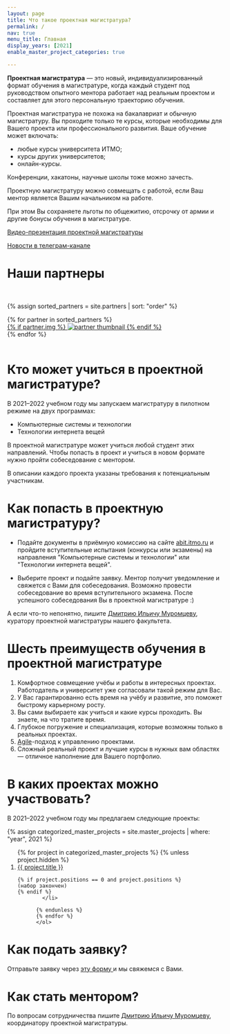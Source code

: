 ```yaml
---
layout: page
title: Что такое проектная магистратура?
permalink: /
nav: true
menu_title: Главная
display_years: [2021]
enable_master_project_categories: true

---
```


**Проектная магистратура** &mdash; это новый, индивидуализированный формат обучения в магистратуре, когда каждый
студент под руководством опытного ментора работает над реальным проектом и
составляет для этого персональную траекторию обучения.

Проектная магистратура не похожа на бакалавриат и обычную магистратуру. Вы
проходите только те курсы, которые необходимы для Вашего проекта или
профессионального развития. Ваше обучение может включать:

- любые курсы университета ИТМО;
- курсы других университетов;
- онлайн-курсы.


Конференции, хакатоны, научные школы тоже можно зачесть.

Проектную магистратуру можно совмещать с работой, если Ваш ментор является
Вашим начальником на работе.

При этом Вы сохраняете льготы по общежитию, отсрочку от армии и другие бонусы
обучения в магистратуре.

[Видео-презентация проектной магистратуры](https://vk.com/video-166875517_456239044)

<a href="https://t.me/joinchat/6teCXCefCsZiNWMy" target="_blank" title="Telegram"><i class="fab fa-telegram"></i></a>
[Новости в телеграм-канале](https://t.me/joinchat/6teCXCefCsZiNWMy)


<!-- <div class="social">
<div class="contact-icons">
  <a href="https://t.me/joinchat/6teCXCefCsZiNWMy" target="_blank" title="Telegram"><i class="fab fa-telegram"></i></a>
  <a href="mailto:mouromtsev@itmo.ru"><i class="fas fa-envelope"></i></a>
</div>
</div> -->

# Наши партнеры

<br>
<div class="projects">

{% assign sorted_partners = site.partners | sort: "order" %}

  <div class="grid">
    {% for partner in sorted_partners %}
      <div class="grid-item">
        <a href="{{ partner.url | relative_url }}">
          <div class="mini">
            {% if partner.img %}
            <img src="{{ partner.img | relative_url }}" alt="partner thumbnail">
            {% endif %}
          </div>
        </a>
      </div>
    {% endfor %}
  </div>
</div>

<br>

# Кто может учиться в проектной магистратуре?

В 2021&ndash;2022 учебном году мы запускаем магистратуру в пилотном режиме на двух программах:

- Компьютерные системы и технологии
- Технологии интернета вещей


В проектной магистратуре может учиться любой студент этих направлений.
Чтобы попасть в проект и учиться в новом формате нужно пройти собеседование с
ментором. 

В описании каждого проекта указаны требования к потенциальным участникам.

# Как попасть в проектную магистратуру?


- Подайте документы в приёмную комиссию на сайте
  [abit.itmo.ru](https://abit.itmo.ru) и пройдите вступительные испытания
  (конкурсы или экзамены) на направления "Компьютерные системы и технологии"
  или "Технологии интернета вещей".

- Выберите проект и подайте заявку. Ментор получит уведомление и свяжется
  с Вами для собеседования. Возможно провести собеседование во время
  вступительного экзамена. После успешного собеседования Вы в проектной магистратуре :) 


А если что-то непонятно, пишите [Дмитрию Ильичу
Муромцеву]({{site.url}}/staff_members/mouromtsev), куратору проектной
магистратуры нашего факультета.

# Шесть преимуществ обучения в проектной магистратуре

1. Комфортноe совмещeние учёбы и работы в интересных проектах.
  Работодатель и университет уже согласовали такой режим для Вас.
2. У Вас гарантированно есть время на учёбу и развитие, это поможет быстрому карьерному росту.
3. Вы сами выбираете как учиться и какие курсы проходить. Вы знаете, на что тратите время.
4. Глубокое погружение и специализация, которые возможны только в реальных проектах.
5. [Agile](https://ru.wikipedia.org/wiki/%D0%93%D0%B8%D0%B1%D0%BA%D0%B0%D1%8F_%D0%BC%D0%B5%D1%82%D0%BE%D0%B4%D0%BE%D0%BB%D0%BE%D0%B3%D0%B8%D1%8F_%D1%80%D0%B0%D0%B7%D1%80%D0%B0%D0%B1%D0%BE%D1%82%D0%BA%D0%B8)-подход к управлению проектами.
6. Сложный реальный проект и лучшие курсы в нужных вам областях &mdash; отличное наполнение для Вашего портфолио.



# В каких проектах можно участвовать?

В 2021&ndash;2022 учебном году мы предлагаем следующие проекты:

<div class="projects">
      {% assign categorized_master_projects = site.master_projects | where: "year", 2021 %}
      <ol>
          {% for project in categorized_master_projects %}
          {% unless project.hidden %}
            <li>
              <a href="
                {% if project.external_url %}
                {{ project.external_url }}
                {% else %}
                {{ project.url }}
                {% endif %}
                "> {{ project.title }} 
              </a>

    {% if project.positions == 0 and project.positions %}
    (набор закончен)
    {% endif %}
            </li>

          {% endunless %}
          {% endfor %}
          </ol>


</div>


# Как подать заявку?

Отправьте заявку через <a href="https://forms.gle/QUMb2WqoMyLEEBBZ6" target="_blank"> эту форму </a> и мы свяжемся с Вами.

# Как стать ментором?

По вопросам сотрудничества пишите [Дмитрию Ильичу
Муромцеву]({{site.url}}/staff_members/mouromtsev), координатору проектной
магистратуры. 
